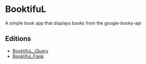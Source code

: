# BooktifuL
A simple book app that displays books from the google-books-api

## Editions
- [BooktifuL_jQuery](https://github.com/betascribbles/BooktifuL_jQuery)
- [Booktiful_Flask](https://github.com/betascribbles/BooktifuL_flask)